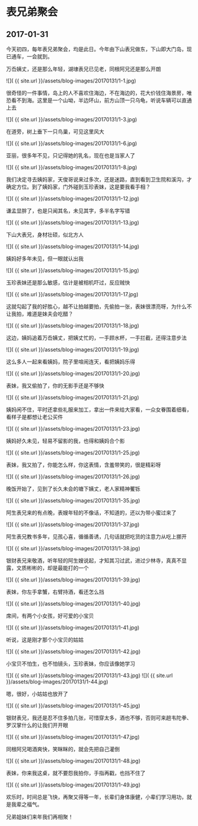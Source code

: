 表兄弟聚会
========================

2017-01-31
------------------------
今天初四，每年表兄弟聚会，均是此日。今年由下山表兄做东，下山即大门岛，现已通车，一会就到。

万岙姨丈，还是那么年轻，湖埭表兄已见老，同根阿兄还是那么开朗

![]( {{ site.url }}/assets/blog-images/20170131/1-1.jpg)

很奇怪的一件事情，岛上的人不喜欢住海边，不在海边的，花大价钱住海景房，唯恐看不到海。这里是一个山坳，半边环山，前方山顶一只乌龟，听说车辆可以直通上去

![]( {{ site.url }}/assets/blog-images/20170131/1-3.jpg)

在道旁，树上垂下一只鸟巢，可见这里风大

![]( {{ site.url }}/assets/blog-images/20170131/1-6.jpg)

亚丽，很多年不见，只记得她的乳名，现在也是当家人了

![]( {{ site.url }}/assets/blog-images/20170131/1-8.jpg)

我们决定寻去姨妈家，天俊哥说来过多次，还是迷路，直到看到卫生院和溪沟，才确定方位。到了姨妈家，门外碰到玉珍表妹，这是要我看手相？

![]( {{ site.url }}/assets/blog-images/20170131/1-12.jpg)

谦孟显胖了，也是只闻其名，未见其字，多半名字写错

![]( {{ site.url }}/assets/blog-images/20170131/1-13.jpg)

下山大表兄，身材壮硕，似北方人

![]( {{ site.url }}/assets/blog-images/20170131/1-14.jpg)

姨妈好多年未见，但一眼就认出我

![]( {{ site.url }}/assets/blog-images/20170131/1-15.jpg)

玉珍表妹还是那么敏感，估计是被相机吓过，反应贼快

![]( {{ site.url }}/assets/blog-images/20170131/1-17.jpg)

这就勾起了我的好胜心，越不让拍越要拍，先偷拍一张，表妹很漂亮呀，为什么不让我拍，难道是妹夫会吃醋？

![]( {{ site.url }}/assets/blog-images/20170131/1-18.jpg)

这边，姨妈追着万岙姨丈，把姨丈忙的，一手顾水杯，一手拦截，还得注意步法

![]( {{ site.url }}/assets/blog-images/20170131/1-19.jpg)

这么多人一起来看姨妈，院子里喧闹连天，看把姨妈乐得

![]( {{ site.url }}/assets/blog-images/20170131/1-20.jpg)

表妹，我又偷拍了，你的无影手还是不够快

![]( {{ site.url }}/assets/blog-images/20170131/1-21.jpg)

姨妈闲不住，平时还拿些礼服来加工，拿出一件来给大家看，一众女眷围着细看，看样子是都想让老公买件

![]( {{ site.url }}/assets/blog-images/20170131/1-23.jpg)

姨妈好久未见，轻易不留影的我，也得和姨妈合个影

![]( {{ site.url }}/assets/blog-images/20170131/1-25.jpg)

表妹，我又拍了，你能怎么样，你这表情，含羞带笑的，很是精彩呀

![]( {{ site.url }}/assets/blog-images/20170131/1-26.jpg)

晚饭开始了，见到了长久未会的塘下姨丈，老人家精神矍铄

![]( {{ site.url }}/assets/blog-images/20170131/1-35.jpg)

阿生表兄来的有点晚，表嫂年轻的不像话，不知道的，还以为带小蜜过来了

![]( {{ site.url }}/assets/blog-images/20170131/1-37.jpg)

阿生表兄教书多年，见孩心喜，循循善诱，几句话就把吃货的注意力从吃上挪开

![]( {{ site.url }}/assets/blog-images/20170131/1-38.jpg)

银财表兄来敬酒，听年轻的阿生嫂说起，才知其习过武，进过少林寺，真真不显露，文质彬彬的，却是最能打的一个

![]( {{ site.url }}/assets/blog-images/20170131/1-39.jpg)

表妹，你左手拿蟹，右臂持酒，看还怎么挡

![]( {{ site.url }}/assets/blog-images/20170131/1-40.jpg)

席间，有两个小女孩，好可爱的小宝贝

![]( {{ site.url }}/assets/blog-images/20170131/1-41.jpg)

听说，这是刚才那个小宝贝的姑姑

![]( {{ site.url }}/assets/blog-images/20170131/1-42.jpg)

小宝贝不怕生，也不怕镜头，玉珍表妹，你应该像她学习

![]( {{ site.url }}/assets/blog-images/20170131/1-43.jpg)
![]( {{ site.url }}/assets/blog-images/20170131/1-44.jpg)

嗯，很好，小姑姑也放开了

![]( {{ site.url }}/assets/blog-images/20170131/1-45.jpg)

银财表兄，我还是忍不住多拍几张，可惜穿太多，酒也不够，否则可来趟韦陀拳、罗汉掌什么的让我们开开眼

![]( {{ site.url }}/assets/blog-images/20170131/1-47.jpg)

同根阿兄喝酒爽快，笑眯眯的，就会先把自己灌倒

![]( {{ site.url }}/assets/blog-images/20170131/1-48.jpg)

表妹，你来我这桌，就不要怨我拍你，手指再戳，也挡不住了

![]( {{ site.url }}/assets/blog-images/20170131/1-49.jpg)

欢乐时，时间总是飞快，再聚又得等一年，长辈们身体康健，小辈们学习用功，就是我辈之福气。

兄弟姐妹们来年我们再相聚！